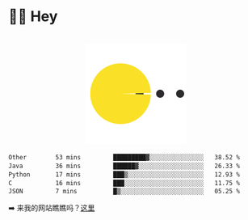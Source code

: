 
# 👋🏻 Hey
<div align="center">
	<br>
	<img src="https://raw.githubusercontent.com/Aniket965/Aniket965/master/pacman.svg?sanitize=true" width="200" height="200">
	<br>
</div>

<!--START_SECTION:waka-->

```txt
Other        53 mins         █████████▓░░░░░░░░░░░░░░░   38.52 %
Java         36 mins         ██████▓░░░░░░░░░░░░░░░░░░   26.33 %
Python       17 mins         ███▒░░░░░░░░░░░░░░░░░░░░░   12.93 %
C            16 mins         ███░░░░░░░░░░░░░░░░░░░░░░   11.75 %
JSON         7 mins          █▒░░░░░░░░░░░░░░░░░░░░░░░   05.25 %
```

<!--END_SECTION:waka-->

 ➡️  来我的网站瞧瞧吗？[这里](https://www.shaolongfei.com)
